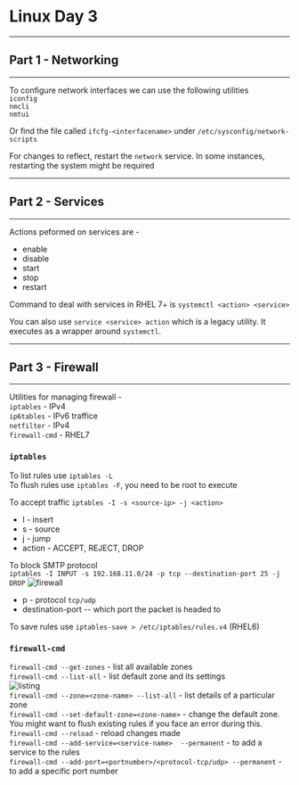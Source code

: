 # Linux Day 3  
---
## Part 1 - Networking
---  
To configure network interfaces we can use the following utilities   
`iconfig`  
`nmcli`  
`nmtui`  

Or find the file called `ifcfg-<interfacename>` under `/etc/sysconfig/network-scripts`  

For changes to reflect, restart the `network` service. In some instances, restarting the system might be required  

---
## Part 2 - Services  
---  
Actions peformed on services are -  
- enable
- disable
- start
- stop
- restart  

Command to deal with services in RHEL 7+ is `systemctl <action> <service>`  

You can also use `service <service> action` which is a legacy utility. It executes as a wrapper around `systemctl`.  

---
## Part 3 - Firewall
---  
Utilities for managing firewall -  
`iptables` - IPv4  
`ip6tables`  -  IPv6 traffice  
`netfilter` - IPv4  
`firewall-cmd` - RHEL7

### `iptables`  

To list rules use `iptables -L`  
To flush rules use `iptables -F`, you need to be root to execute  

To accept traffic `iptables -I -s <source-ip> -j <action>`
- I - insert
- s - source
- j - jump
- action - ACCEPT, REJECT, DROP

To block SMTP protocol  
`iptables -I INPUT -s 192.168.11.0/24 -p tcp --destination-port 25 -j DROP`  ![firewall](https://imgur.com/0WQrXUL.png)  
- p - protocol `tcp/udp`
- destination-port -- which port the packet is headed to  

To save rules use `iptables-save > /etc/iptables/rules.v4` (RHEL6)  

### `firewall-cmd`  

`firewall-cmd --get-zones` - list all available zones  
`firewall-cmd --list-all` - list default zone and its settings  
![listing](https://imgur.com/O70AyBK.png)  
`firewall-cmd --zone=<zone-name> --list-all` - list details of a particular zone  
`firewall-cmd --set-default-zone=<zone-name>` - change the default zone. You might want to flush existing rules if you face an error during this.  
`firewall-cmd --reload` - reload changes made  
`firewall-cmd --add-service=<service-name>  --permanent` - to add a service to the rules  
`firewall-cmd --add-port=<portnumber>/<protocol-tcp/udp> --permanent` - to add a specific port number  